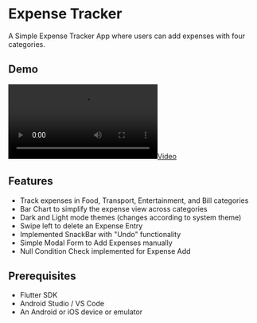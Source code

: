 # Expense Tracker

A Simple Expense Tracker App where users can add expenses with four categories.

## Demo

[![](ExpenseTracker.webm)](ExpenseTracker.webm)

## Features

- Track expenses in Food, Transport, Entertainment, and Bill categories
- Bar Chart to simplify the expense view across categories
- Dark and Light mode themes (changes according to system theme)
- Swipe left to delete an Expense Entry
- Implemented SnackBar with "Undo" functionality
- Simple Modal Form to Add Expenses manually
- Null Condition Check implemented for Expense Add

## Prerequisites

- Flutter SDK
- Android Studio / VS Code
- An Android or iOS device or emulator

